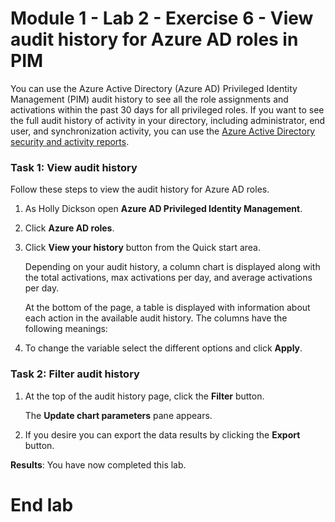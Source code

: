 # Module 1 - Lab 2 - Exercise 6 - View audit history for Azure AD roles in PIM


You can use the Azure Active Directory (Azure AD) Privileged Identity Management (PIM) audit history to see all the role assignments and activations within the past 30 days for all privileged roles. If you want to see the full audit history of activity in your directory, including administrator, end user, and synchronization activity, you can use the [Azure Active Directory security and activity reports](https://docs.microsoft.com/en-us/azure/active-directory/reports-monitoring/overview-reports).


### Task 1: View audit history


Follow these steps to view the audit history for Azure AD roles.


1.  As Holly Dickson open **Azure AD Privileged Identity Management**.

1.  Click **Azure AD roles**.

1.  Click **View your history** button from the Quick start area.

    Depending on your audit history, a column chart is displayed along with the total activations, max activations per day, and average activations per day.

    At the bottom of the page, a table is displayed with information about each action in the available audit history. The columns have the following meanings:

1.  To change the variable select the different options and click **Apply**.

### Task 2: Filter audit history

1.  At the top of the audit history page, click the **Filter** button.

    The **Update chart parameters** pane appears.

1. If you desire you can export the data results by clicking the **Export** button.



**Results**: You have now completed this lab.

# End lab



